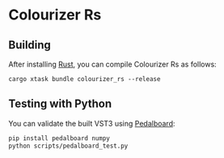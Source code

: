 # Colourizer Rs

## Building

After installing [Rust](https://rustup.rs/), you can compile Colourizer Rs as follows:

```shell
cargo xtask bundle colourizer_rs --release
```

## Testing with Python

You can validate the built VST3 using [Pedalboard](https://github.com/spotify/pedalboard):

```bash
pip install pedalboard numpy
python scripts/pedalboard_test.py
```
